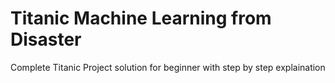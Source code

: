 # Titanic Machine Learning from Disaster
Complete Titanic Project solution for beginner with step by step explaination
